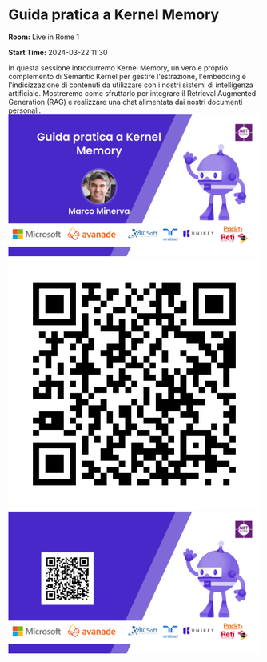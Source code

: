 # Guida pratica a Kernel Memory
**Room:** Live in Rome 1

**Start Time:** 2024-03-22 11:30

In questa sessione introdurremo Kernel Memory, un vero e proprio complemento di Semantic Kernel per gestire l'estrazione, l'embedding e l'indicizzazione di contenuti da utilizzare con i nostri sistemi di intelligenza artificiale. Mostreremo come sfruttarlo per integrare il Retrieval Augmented Generation (RAG) e realizzare una chat alimentata dai nostri documenti personali.
![Banner](room1_11_30.jpeg 'SessionBanner')
![QR](qr.png 'Qr')
![Voting Banner](votingBanner.png 'Voting Banner')

